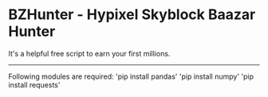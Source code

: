 # BZHunter - Hypixel Skyblock Baazar Hunter
It's a helpful free script to earn your first millions.
____________________________________________________________
Following modules are required:
'pip install pandas'
'pip install numpy'
'pip install requests'

